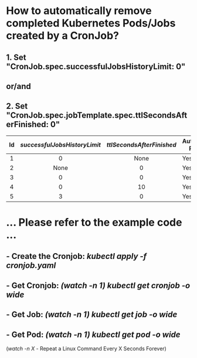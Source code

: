 # How to automatically remove completed Kubernetes Pods/Jobs created by a CronJob?

## 1. Set **"CronJob.spec.successfulJobsHistoryLimit: 0"**

## or/and

## 2. Set **"CronJob.spec.jobTemplate.spec.ttlSecondsAfterFinished: 0"**

| Id  | _successfulJobsHistoryLimit_ | _ttlSecondsAfterFinished_ | Automatically Remove? |
| :-: | :--------------------------: | :-----------------------: | --------------------- |
|  1  |              0               |           None            | Yes                   |
|  2  |             None             |             0             | Yes                   |
|  3  |              0               |             0             | Yes                   |
|  4  |              0               |            10             | Yes                   |
|  5  |              3               |             0             | Yes                   |

# ... Please refer to the example code ...

## - Create the Cronjob: _kubectl apply -f cronjob.yaml_

## - Get Cronjob: _(watch -n 1) kubectl get cronjob -o wide_

## - Get Job: _(watch -n 1) kubectl get job -o wide_

## - Get Pod: _(watch -n 1) kubectl get pod -o wide_

(_watch -n X_ - Repeat a Linux Command Every X Seconds Forever)
